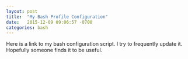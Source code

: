 ```yaml
---
layout: post
title:  "My Bash Profile Configuration"
date:   2015-12-09 09:06:57 -0700
categories: bash
--- 
```


Here is a link to my bash configuration script. I try to frequently update it. Hopefully someone finds it to be useful.
